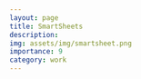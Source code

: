 ```yaml
---
layout: page
title: SmartSheets
description:  
img: assets/img/smartsheet.png
importance: 9
category: work
---
```



